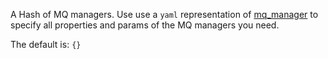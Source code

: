 A Hash of MQ managers. Use use a `yaml` representation of [mq_manager](/docs/mq_config/mq_manager.html) to specify all properties and params of the MQ managers you need. 

The default is: `{}`

